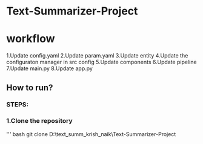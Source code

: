 # Text-Summarizer-Project
# workflow
1.Update config.yaml
2.Update param.yaml
3.Update entity
4.Update the configuraton manager in src config
5.Update components
6.Update pipeline
7.Update main.py
8.Update app.py

## How to run?

### STEPS:

### 1.Clone the repository 
''' bash 
git clone D:\text_summ_krish_naik\Text-Summarizer-Project









